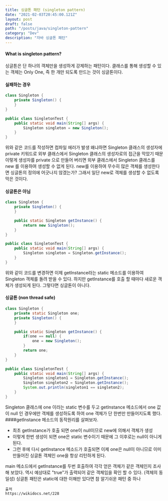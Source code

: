 ```yaml
---
title: 싱글톤 패턴 (singleton pattern)
date: "2021-02-03T20:45:00.121Z"
layout: post
draft: false
path: "/posts/java/singleton-pattern"
category: "Dev"
description: "자바 싱글톤 패턴"
---
```


#### What is singleton pattern?
싱글톤은 단 하나의 객체만을 생성하게 강제하는 패턴이다.
클래스를 통해 생성할 수 있는 객체는 Only One, 즉 한 개만 되도록 만드는 것이 싱글톤이다.


#### 실패하는 경우
```java
class Singleton {
    private Singleton() {
    }
}

public class SingletonTest {
    public static void main(String[] args) {
        Singleton singleton = new Singleton();
    }
}
```
위와 같은 코드를 작성하면 컴파일 에러가 발생
왜냐하면 Singleton 클래스의 생성자에 private 키워드로 외부 클래스에서 Singleton 클래스의 생성자로의 접근을 막았기 때문
이렇게 생성자를 private 으로 만들어 버리면 외부 클래스에서 Singleton 클래스를 new 를 이용하여 생성할 수 없게 된다.
new를 이용하여 무수히 많은 객체를 생성한다면 싱글톤의 정의에 어긋나지 않겠는가? 그래서 일단 new로 객체를 생성할 수 없도록 막은 것이다.

#### 싱글톤은 아님
```java
class Singleton {
    private Singleton() {
    }

    public static Singleton getInstance() {
        return new Singleton();
    }
}

public class SingletonTest {
    public static void main(String[] args) {
        Singleton singleton = Singleton.getInstance();
    }
}
```
위와 같이 코드를 변경하면 이제 getInstance라는 static 메소드를 이용하여 Singleton 객체를 돌려 받을 수 있다. 
하지만 getInstance를 호출 할 때마다 새로운 객체가 생성되게 된다. 그렇다면 싱글톤이 아니다.

#### 싱글톤 (non thread safe)
```java
class Singleton {
    private static Singleton one;
    private Singleton() {
    }

    public static Singleton getInstance() {
        if(one == null) {
            one = new Singleton();
        }
        return one;
    }
}

public class SingletonTest {
    public static void main(String[] args) {
        Singleton singleton1 = Singleton.getInstance();
        Singleton singleton2 = Singleton.getInstance();
        System.out.println(singleton1 == singleton2);
    }
}
```

Singleton 클래스에 one 이라는 static 변수를 두고 getInstance 메소드에서 one 값이 null 인 경우에만 객체를 생성하도록 하여 one 객체가 단 한번만 만들어지도록 했다.
####getInstance 메소드의 동작원리를 살펴보자.
- 최초 getInstance가 호출 되면 one이 null이므로 new에 의해서 객체가 생성
- 이렇게 한번 생성이 되면 one은 static 변수이기 때문에 그 이후로는 null이 아니게 된다.
- 그런 후에 다시 getInstance 메소드가 호출되면 이제 one은 null이 아니므로 이미 만들어진 싱글톤 객체인 one을 항상 리턴하게 된다.

main 메소드에서 getInstance를 두번 호출하여 각각 얻은 객체가 같은 객체인지 조사 해 보았다. 역시 예상대로 "true"가 출력되어 같은 객체임을 확인 할 수 있다. (객체의 동일성)
싱글톤 패턴은 static에 대한 이해만 있다면 참 알기쉬운 패턴 중 하나


```
출처
https://wikidocs.net/228
```